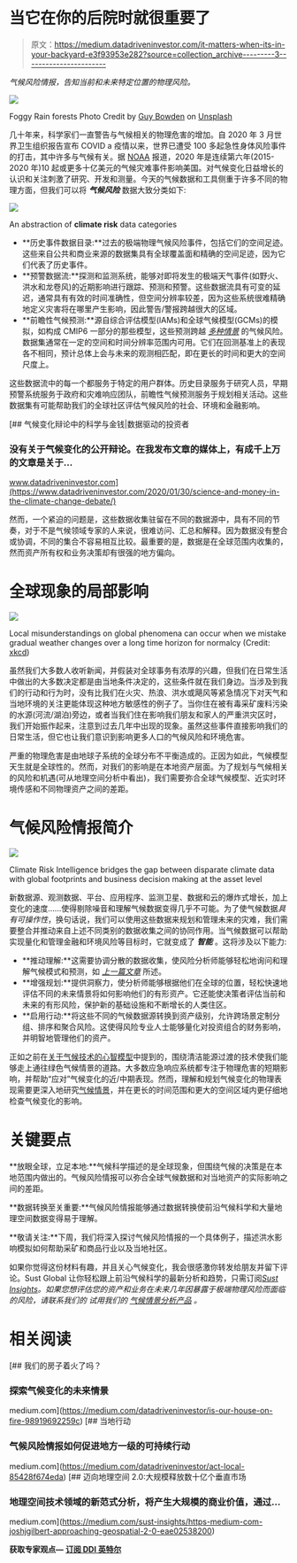 # 当它在你的后院时就很重要了

> 原文：<https://medium.datadriveninvestor.com/it-matters-when-its-in-your-backyard-e3f93953e282?source=collection_archive---------3----------------------->

*气候风险情报，告知当前和未来特定位置的物理风险。*

![](img/7138b6642ee7f1e30c3b9d82814467f1.png)

Foggy Rain forests Photo Credit by [Guy Bowden](https://unsplash.com/@guybowden?utm_source=medium&utm_medium=referral) on [Unsplash](https://unsplash.com?utm_source=medium&utm_medium=referral)

几十年来，科学家们一直警告与气候相关的物理危害的增加。自 2020 年 3 月世界卫生组织报告宣布 COVID a 疫情以来，世界已遭受 100 多起急性身体风险事件的打击，其中许多与气候有关。据 [NOAA](https://www.ncdc.noaa.gov/billions/) 报道，2020 年是连续第六年(2015-2020 年)10 起或更多十亿美元的气候灾难事件影响美国。对气候变化日益增长的认识和关注刺激了研究、开发和测量。今天的气候数据和工具侧重于许多不同的物理方面，但我们可以将 ***气候风险*** 数据大致分类如下:

![](img/d7f9cbab30e6f2f163877af744862e3d.png)

An abstraction of **climate risk** data categories

*   **历史事件数据目录:**过去的极端物理气候风险事件，包括它们的空间足迹。这些来自公共和商业来源的数据集具有全球覆盖面和精确的空间足迹，因为它们代表了历史事件。
*   **预警数据流:**探测和监测系统，能够对即将发生的极端天气事件(如野火、洪水和龙卷风)的近期影响进行跟踪、预测和预警。这些数据流具有可变的延迟，通常具有有效的时间准确性，但空间分辨率较差，因为这些系统很难精确地定义灾害将在哪里产生影响，因此警告/警报跨越很大的区域。
*   **前瞻性气候预测:**源自综合评估模型(IAMs)和全球气候模型(GCMs)的模拟，如构成 CMIP6 一部分的那些模型，这些预测跨越 [*多种情景*](https://medium.com/datadriveninvestor/is-our-house-on-fire-98919692259c) 的气候风险。数据集通常在一定的空间和时间分辨率范围内可用。它们在回测基准上的表现各不相同，预计总体上会与未来的观测相匹配，即在更长的时间和更大的空间尺度上。

这些数据流中的每一个都服务于特定的用户群体。历史目录服务于研究人员，早期预警系统服务于政府和灾难响应团队，前瞻性气候预测服务于规划相关活动。这些数据集有可能帮助我们的全球社区评估气候风险的社会、环境和金融影响。

[](https://www.datadriveninvestor.com/2020/01/30/science-and-money-in-the-climate-change-debate/) [## 气候变化辩论中的科学与金钱|数据驱动的投资者

### 没有关于气候变化的公开辩论。在我发布文章的媒体上，有成千上万的文章是关于…

www.datadriveninvestor.com](https://www.datadriveninvestor.com/2020/01/30/science-and-money-in-the-climate-change-debate/) 

然而，一个紧迫的问题是，这些数据收集驻留在不同的数据源中，具有不同的节奏，对于不是气候领域专家的人来说，很难访问、汇总和解释。因为数据没有整合或协调，不同的集合不容易相互比较。最重要的是，数据是在全球范围内收集的，然而资产所有权和业务决策却有很强的地方偏向。

# 全球现象的局部影响

![](img/6c9ee5076bfb038c367ed4c600962f52.png)

Local misunderstandings on global phenomena can occur when we mistake gradual weather changes over a long time horizon for normalcy (Credit: [xkcd](https://assets.climatecentral.org/images/made/1_24_14_News_xkcdextremecold_1050_1062_s_c1_c_c.png))

虽然我们大多数人收听新闻，并假装对全球事务有浓厚的兴趣，但我们在日常生活中做出的大多数决定都是由当地条件决定的，这些条件就在我们身边。当涉及到我们的行动和行为时，没有比我们在火灾、热浪、洪水或飓风等紧急情况下对天气和当地环境的关注更能体现这种地方敏感性的例子了。当你住在被有毒采矿废料污染的水源(河流/湖泊)旁边，或者当我们住在影响我们朋友和家人的严重洪灾区时，我们开始振作起来，注意到过去几年中出现的现象。虽然这些事件直接影响我们的日常生活，但它也让我们意识到影响更多人口的气候风险和环境危害。

严重的物理危害是由地球子系统的全球分布不平衡造成的。正因为如此，气候模型天生就是全球性的。然而，对我们的影响是在本地资产层面。为了规划与气候相关的风险和机遇(可从地理空间分析中看出)，我们需要弥合全球气候模型、近实时环境传感和不同物理资产之间的差距。

# 气候风险情报简介

![](img/5405773619659a328d92919a0ec44fc3.png)

Climate Risk Intelligence bridges the gap between disparate climate data with global footprints and business decision making at the asset level

新数据源、观测数据、平台、应用程序、监测卫星、数据和云的爆炸式增长，加上变化的速度……使得剔除噪音和理解气候数据变得几乎不可能。为了使气候数据*具有可操作性*，换句话说，我们可以使用这些数据来规划和管理未来的灾难，我们需要整合并推动来自上述不同类别的数据收集之间的协同作用。当气候数据可以帮助实现量化和管理金融和环境风险等目标时，它就变成了 ***智能*** 。这将涉及以下能力:

*   **推动理解:**这需要协调分散的数据收集，使风险分析师能够轻松地询问和理解气候模式和预测，如 [*上一篇文章*](https://medium.com/datadriveninvestor/is-our-house-on-fire-98919692259c) 所述。
*   **增强规划:**提供洞察力，使分析师能够根据他们在全球的位置，轻松快速地评估不同的未来情景将如何影响他们的有形资产。它还能使决策者评估当前和未来的有形风险，保护新的基础设施和不断增长的人类住区。
*   **启用行动:**将这些不同的气候数据源转换到资产级别，允许跨场景定制分组、排序和聚合风险。这使得风险专业人士能够量化对投资组合的财务影响，并明智地管理他们的资产。

正如之前在[关于气候技术的心智模型](https://climatetechvc.substack.com/p/-offering-a-climate-tech-mental-model)中提到的，围绕清洁能源过渡的技术使我们能够走上通往绿色气候情景的道路。大多数应急响应系统都专注于物理危害的短期影响，并帮助“应对”气候变化的近/中期表现。然而，理解和规划气候变化的物理表现需要更深入地研究[气候情景](https://medium.com/datadriveninvestor/is-our-house-on-fire-98919692259c)，并在更长的时间范围和更大的空间区域内更仔细地检查气候变化的影响。

# 关键要点

**放眼全球，立足本地:**气候科学描述的是全球现象，但围绕气候的决策是在本地范围内做出的。气候风险情报可以弥合全球气候数据和对当地资产的实际影响之间的差距。

**数据转换至关重要:**气候风险情报能够通过数据转换使前沿气候科学和大量地理空间数据变得易于理解。

**敬请关注:**下周，我们将深入探讨气候风险情报的一个具体例子，描述洪水影响模拟如何帮助采矿和商品行业以及当地社区。

如果你觉得这份材料有趣，并且关心气候变化，我会很感激你转发给朋友并留下评论。Sust Global 让你轻松跟上前沿气候科学的最新分析和趋势，只需订阅[*Sust Insights*](https://www.sustglobal.com/insights)*。如果您想评估您的资产和业务在未来几年因暴露于极端物理风险而面临的风险，请联系我们的* *试用我们的* [*气候情景分析产品*](https://www.sustglobal.com/about-us) *。*

# 相关阅读

[](https://medium.com/datadriveninvestor/is-our-house-on-fire-98919692259c) [## 我们的房子着火了吗？

### 探索气候变化的未来情景

medium.com](https://medium.com/datadriveninvestor/is-our-house-on-fire-98919692259c) [](https://medium.com/datadriveninvestor/act-local-85428f674eda) [## 当地行动

### 气候风险情报如何促进地方一级的可持续行动

medium.com](https://medium.com/datadriveninvestor/act-local-85428f674eda) [](https://medium.com/sust-insights/https-medium-com-joshjgilbert-approaching-geospatial-2-0-eae02538200) [## 迈向地理空间 2.0:大规模释放数十亿个垂直市场

### 地理空间技术领域的新范式分析，将产生大规模的商业价值，通过…

medium.com](https://medium.com/sust-insights/https-medium-com-joshjgilbert-approaching-geospatial-2-0-eae02538200) 

**获取专家观点—** [**订阅 DDI 英特尔**](https://datadriveninvestor.com/ddi-intel)